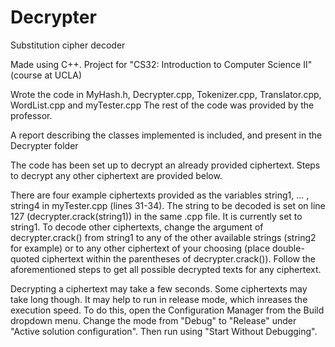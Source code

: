 # Decrypter
Substitution cipher decoder

Made using C++. Project for "CS32: Introduction to Computer Science II" (course at UCLA)

Wrote the code in MyHash.h, Decrypter.cpp, Tokenizer.cpp, Translator.cpp, WordList.cpp and myTester.cpp
The rest of the code was provided by the professor.

A report describing the classes implemented is included, and present in the Decrypter folder 

The code has been set up to decrypt an 
already provided ciphertext. Steps to decrypt any other ciphertext are provided below. 

There are four example ciphertexts provided as the variables string1, ... , string4
in myTester.cpp (lines 31-34). The string to be decoded is set on line 127 (decrypter.crack(string1))
in the same .cpp file. It is currently set to string1. To decode other ciphertexts, change the argument 
of decrypter.crack() from string1 to any of the other available strings (string2 for example)
or to any other ciphertext of your choosing (place double-quoted ciphertext within the parentheses of decrypter.crack()). 
Follow the aforementioned steps to get all possible decrypted texts for any ciphertext.

Decrypting a ciphertext may take a few seconds. Some ciphertexts may take long though. 
It may help to run in release mode, which inreases the execution speed. To do this, open the Configuration Manager
from the Build dropdown menu. Change the mode from "Debug" to "Release" under "Active solution configuration". 
Then run using "Start Without Debugging".  


